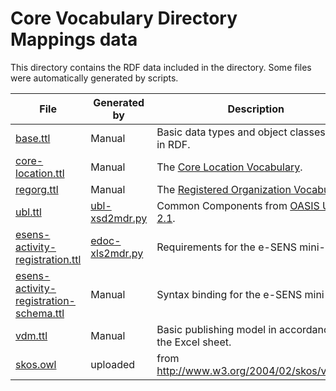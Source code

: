 Core Vocabulary Directory Mappings data
=======================================

This directory contains the RDF data included in the directory. Some
files were automatically generated by scripts.

File                                       | Generated by        | Description
-------------------------------------------|---------------------|----------------------------------
[base.ttl][]                               | Manual              | Basic data types and object classes used in RDF.
[core-location.ttl][]                      | Manual              | The [Core Location Vocabulary][].
[regorg.ttl][]                             | Manual              | The [Registered Organization Vocabulary][].
[ubl.ttl][]                                | [ubl-xsd2mdr.py][]  | Common Components from [OASIS UBL 2.1][].
[esens-activity-registration.ttl][]        | [edoc-xls2mdr.py][] | Requirements for the e-SENS mini-pilot.
[esens-activity-registration-schema.ttl][] | Manual              | Syntax binding for the e-SENS mini-pilot.
[vdm.ttl][]                                | Manual              | Basic publishing model in accordance to the Excel sheet.
[skos.owl][]                               | uploaded            | from http://www.w3.org/2004/02/skos/vocabs


[base.ttl]: base.ttl
[core-location.ttl]: core-location.ttl
[regorg.ttl]: regorg.ttl
[ubl.ttl]: ubl.ttl
[esens-activity-registration.ttl]: esens-activity-registration.ttl
[esens-activity-registration-schema.ttl]: esens-activity-registration-schema.ttl
[vdm.ttl]: vdm.ttl
[skos.owl]: skos.owl

[ubl-xsd2mdr.py]: ../scripts/ubl-xsd2mdr.py
[edoc-xls2mdr.py]: ../scripts/edoc-xls2mdr.py

[Core Location Vocabulary]: https://joinup.ec.europa.eu/asset/core_location/asset_release/core-location-vocabulary-100
[Registered Organization Vocabulary]: http://www.w3.org/TR/vocab-regorg/
[OASIS UBL 2.1]: https://www.oasis-open.org/standards/#ublv2.1
